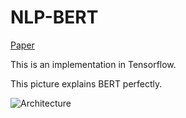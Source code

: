 # NLP-BERT

[Paper](https://arxiv.org/pdf/1810.04805)

This is an implementation in Tensorflow.

This picture explains BERT perfectly.

![Architecture](https://i.imgur.com/thPXamd.png)
